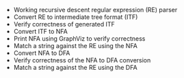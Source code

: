 * Working recursive descent regular expression (RE) parser
* Convert RE to intermediate tree format (ITF)
* Verify correctness of generated ITF
* Convert ITF to NFA
* Print NFA using GraphViz to verify correctness
* Match a string against the RE using the NFA
* Convert NFA to DFA
* Verify correctness of the NFA to DFA conversion
* Match a string against the RE using the DFA
